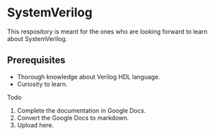 # SystemVerilog
This respository is meant for the ones who are looking forward to learn about SystemVerilog.

## Prerequisites
- Thorough knowledge about Verilog HDL language.
- Curiosity to learn.

Todo

1. Complete the documentation in Google Docs.
2. Convert the Google Docs to markdown.
3. Upload here.

